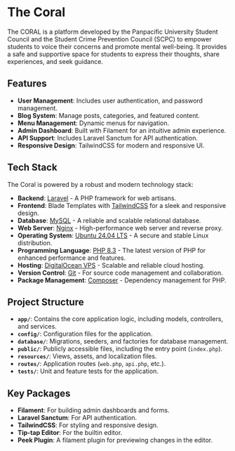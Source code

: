 # The Coral

The CORAL is a platform developed by the Panpacific University Student Council and the Student Crime Prevention Council (SCPC) to empower students to voice their concerns and promote mental well-being. It provides a safe and supportive space for students to express their thoughts, share experiences, and seek guidance.

## Features

- **User Management**: Includes user authentication, and password management.
- **Blog System**: Manage posts, categories, and featured content.
- **Menu Management**: Dynamic menus for navigation.
- **Admin Dashboard**: Built with Filament for an intuitive admin experience.
- **API Support**: Includes Laravel Sanctum for API authentication.
- **Responsive Design**: TailwindCSS for modern and responsive UI.

## Tech Stack

The Coral is powered by a robust and modern technology stack:

- **Backend**: [Laravel](https://laravel.com/) - A PHP framework for web artisans.
- **Frontend**: Blade Templates with [TailwindCSS](https://tailwindcss.com/) for a sleek and responsive design.
- **Database**: [MySQL](https://www.mysql.com/) - A reliable and scalable relational database.
- **Web Server**: [Nginx](https://nginx.org/) - High-performance web server and reverse proxy.
- **Operating System**: [Ubuntu 24.04 LTS](https://ubuntu.com/) - A secure and stable Linux distribution.
- **Programming Language**: [PHP 8.3](https://www.php.net/releases/8.3/en.php) - The latest version of PHP for enhanced performance and features.
- **Hosting**: [DigitalOcean VPS](https://www.digitalocean.com/) - Scalable and reliable cloud hosting.
- **Version Control**: [Git](https://git-scm.com/) - For source code management and collaboration.
- **Package Management**: [Composer](https://getcomposer.org/) - Dependency management for PHP.


## Project Structure

- **`app/`**: Contains the core application logic, including models, controllers, and services.
- **`config/`**: Configuration files for the application.
- **`database/`**: Migrations, seeders, and factories for database management.
- **`public/`**: Publicly accessible files, including the entry point (`index.php`).
- **`resources/`**: Views, assets, and localization files.
- **`routes/`**: Application routes (`web.php`, `api.php`, etc.).
- **`tests/`**: Unit and feature tests for the application.

## Key Packages

- **Filament**: For building admin dashboards and forms.
- **Laravel Sanctum**: For API authentication.
- **TailwindCSS**: For styling and responsive design.
- **Tip-tap Editor**: For the builtin editor.
- **Peek Plugin**: A filament plugin for previewing changes in the editor.

